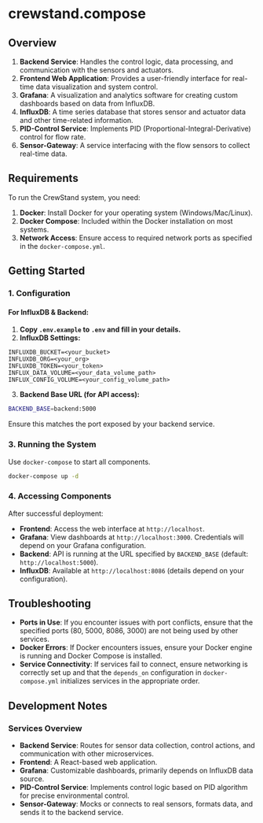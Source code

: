 # crewstand.compose

## Overview

1. **Backend Service**: Handles the control logic, data processing, and communication with the sensors and actuators.
2. **Frontend Web Application**: Provides a user-friendly interface for real-time data visualization and system control.
3. **Grafana**: A visualization and analytics software for creating custom dashboards based on data from InfluxDB.
4. **InfluxDB**: A time series database that stores sensor and actuator data and other time-related information.
5. **PID-Control Service**: Implements PID (Proportional-Integral-Derivative) control for flow rate.
6. **Sensor-Gateway**: A service interfacing with the flow sensors to collect real-time data.

## Requirements

To run the CrewStand system, you need:

1. **Docker**: Install Docker for your operating system (Windows/Mac/Linux).
2. **Docker Compose**: Included within the Docker installation on most systems.
3. **Network Access**: Ensure access to required network ports as specified in the `docker-compose.yml`.

## Getting Started

### 1. Configuration

#### For InfluxDB & Backend:

1. **Copy `.env.example` to `.env` and fill in your details.**
2. **InfluxDB Settings:**

```
INFLUXDB_BUCKET=<your_bucket>
INFLUXDB_ORG=<your_org>
INFLUXDB_TOKEN=<your_token>
INFLUX_DATA_VOLUME=<your_data_volume_path>
INFLUX_CONFIG_VOLUME=<your_config_volume_path>
```

3. **Backend Base URL (for API access):**

```bash
BACKEND_BASE=backend:5000
```

Ensure this matches the port exposed by your backend service.

### 3. Running the System

Use `docker-compose` to start all components.

```bash
docker-compose up -d
```

### 4. Accessing Components

After successful deployment:

- **Frontend**: Access the web interface at `http://localhost`.
- **Grafana**: View dashboards at `http://localhost:3000`. Credentials will depend on your Grafana configuration.
- **Backend**: API is running at the URL specified by `BACKEND_BASE` (default: `http://localhost:5000`).
- **InfluxDB**: Available at `http://localhost:8086` (details depend on your configuration).

## Troubleshooting

- **Ports in Use**: If you encounter issues with port conflicts, ensure that the specified ports (80, 5000, 8086, 3000) are not being used by other services.
- **Docker Errors**: If Docker encounters issues, ensure your Docker engine is running and Docker Compose is installed.
- **Service Connectivity**: If services fail to connect, ensure networking is correctly set up and that the `depends_on` configuration in `docker-compose.yml` initializes services in the appropriate order.

## Development Notes

### Services Overview

- **Backend Service**: Routes for sensor data collection, control actions, and communication with other microservices.
- **Frontend**: A React-based web application.
- **Grafana**: Customizable dashboards, primarily depends on InfluxDB data source.
- **PID-Control Service**: Implements control logic based on PID algorithm for precise environmental control.
- **Sensor-Gateway**: Mocks or connects to real sensors, formats data, and sends it to the backend service.
